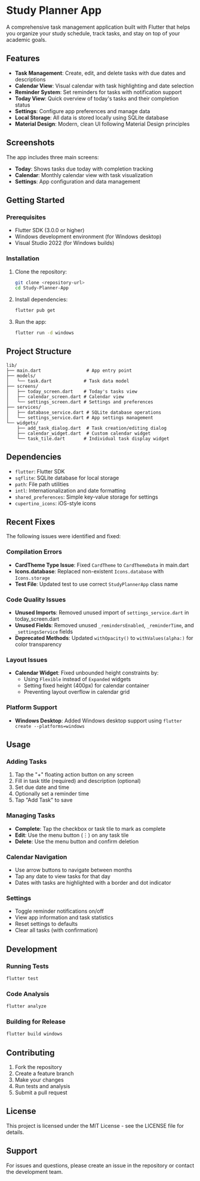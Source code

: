 # Study Planner App

A comprehensive task management application built with Flutter that helps you organize your study schedule, track tasks, and stay on top of your academic goals.

## Features

- **Task Management**: Create, edit, and delete tasks with due dates and descriptions
- **Calendar View**: Visual calendar with task highlighting and date selection
- **Reminder System**: Set reminders for tasks with notification support
- **Today View**: Quick overview of today's tasks and their completion status
- **Settings**: Configure app preferences and manage data
- **Local Storage**: All data is stored locally using SQLite database
- **Material Design**: Modern, clean UI following Material Design principles

## Screenshots

The app includes three main screens:
- **Today**: Shows tasks due today with completion tracking
- **Calendar**: Monthly calendar view with task visualization
- **Settings**: App configuration and data management

## Getting Started

### Prerequisites

- Flutter SDK (3.0.0 or higher)
- Windows development environment (for Windows desktop)
- Visual Studio 2022 (for Windows builds)

### Installation

1. Clone the repository:
   ```bash
   git clone <repository-url>
   cd Study-Planner-App
   ```

2. Install dependencies:
   ```bash
   flutter pub get
   ```

3. Run the app:
   ```bash
   flutter run -d windows
   ```

## Project Structure

```
lib/
├── main.dart                 # App entry point
├── models/
│   └── task.dart            # Task data model
├── screens/
│   ├── today_screen.dart    # Today's tasks view
│   ├── calendar_screen.dart # Calendar view
│   └── settings_screen.dart # Settings and preferences
├── services/
│   ├── database_service.dart # SQLite database operations
│   └── settings_service.dart # App settings management
└── widgets/
    ├── add_task_dialog.dart  # Task creation/editing dialog
    ├── calendar_widget.dart  # Custom calendar widget
    └── task_tile.dart       # Individual task display widget
```

## Dependencies

- `flutter`: Flutter SDK
- `sqflite`: SQLite database for local storage
- `path`: File path utilities
- `intl`: Internationalization and date formatting
- `shared_preferences`: Simple key-value storage for settings
- `cupertino_icons`: iOS-style icons

## Recent Fixes

The following issues were identified and fixed:

### Compilation Errors
- **CardTheme Type Issue**: Fixed `CardTheme` to `CardThemeData` in main.dart
- **Icons.database**: Replaced non-existent `Icons.database` with `Icons.storage`
- **Test File**: Updated test to use correct `StudyPlannerApp` class name

### Code Quality Issues
- **Unused Imports**: Removed unused import of `settings_service.dart` in today_screen.dart
- **Unused Fields**: Removed unused `_remindersEnabled`, `_reminderTime`, and `_settingsService` fields
- **Deprecated Methods**: Updated `withOpacity()` to `withValues(alpha:)` for color transparency

### Layout Issues
- **Calendar Widget**: Fixed unbounded height constraints by:
  - Using `Flexible` instead of `Expanded` widgets
  - Setting fixed height (400px) for calendar container
  - Preventing layout overflow in calendar grid

### Platform Support
- **Windows Desktop**: Added Windows desktop support using `flutter create --platforms=windows`

## Usage

### Adding Tasks
1. Tap the "+" floating action button on any screen
2. Fill in task title (required) and description (optional)
3. Set due date and time
4. Optionally set a reminder time
5. Tap "Add Task" to save

### Managing Tasks
- **Complete**: Tap the checkbox or task tile to mark as complete
- **Edit**: Use the menu button (⋮) on any task tile
- **Delete**: Use the menu button and confirm deletion

### Calendar Navigation
- Use arrow buttons to navigate between months
- Tap any date to view tasks for that day
- Dates with tasks are highlighted with a border and dot indicator

### Settings
- Toggle reminder notifications on/off
- View app information and task statistics
- Reset settings to defaults
- Clear all tasks (with confirmation)

## Development

### Running Tests
```bash
flutter test
```

### Code Analysis
```bash
flutter analyze
```

### Building for Release
```bash
flutter build windows
```

## Contributing

1. Fork the repository
2. Create a feature branch
3. Make your changes
4. Run tests and analysis
5. Submit a pull request

## License

This project is licensed under the MIT License - see the LICENSE file for details.

## Support

For issues and questions, please create an issue in the repository or contact the development team.